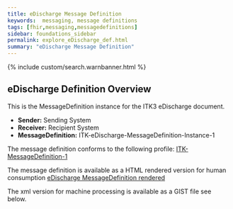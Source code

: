 ```yaml
---
title: eDischarge Message Definition
keywords:  messaging, message definitions
tags: [fhir,messaging,messagedefinitions]
sidebar: foundations_sidebar
permalink: explore_eDischarge_def.html
summary: "eDischarge Message Definition"
---
```


{% include custom/search.warnbanner.html %}

## eDischarge Definition Overview ##

This is the MessageDefinition instance for the ITK3 eDischarge document.

- **Sender:**  Sending System
- **Receiver:** Recipient System
- **MessageDefinition:** ITK-eDischarge-MessageDefinition-Instance-1

The message definition conforms to the following profile: [ITK-MessageDefinition-1](https://fhir.nhs.uk/STU3/StructureDefinition/ITK-MessageDefinition-1)

The message definition is available as a HTML rendered version for human consumption [eDischarge MessageDefinition rendered](https://fhir.nhs.uk/STU3/MessageDefinition/ITK-eDischarge-MessageDefinition-Instance-1) 

The xml version for machine processing is available as a GIST file see below.

<script src="https://gist.github.com/IOPS-DEV/6258037b316797361f1f0fc76c5a42cc.js"></script>











